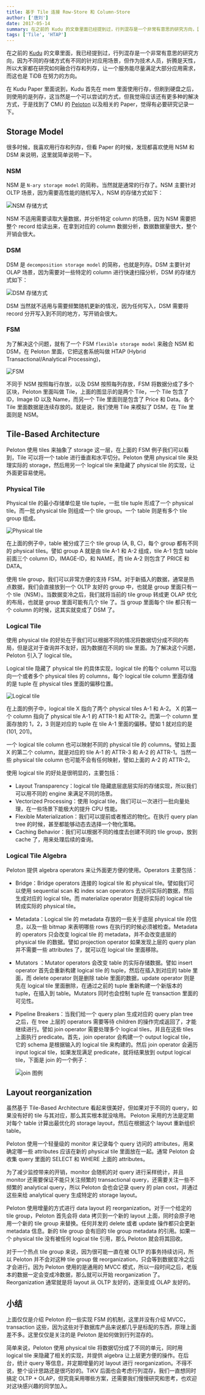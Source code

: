 ```yaml
---
title: 基于 Tile 连接 Row-Store 和 Column-Store
author: ['唐刘']
date: 2017-05-14
summary: 在之前的 Kudu 的文章里面已经提到过，行列混存是一个非常有意思的研究方向，因为不同的存储方式有不同的针对应用场景，但作为技术人员，折腾是天性，所以大家都在研究如何融合行存和列存，让一个服务能尽量满足大部分应用需求，而这也是 TiDB 在努力的方向。
tags: ['Tile', 'HTAP']
---
```


在之前的 [Kudu](http://www.jianshu.com/p/a6c0fdec3d7b) 的文章里面，我已经提到过，行列混存是一个非常有意思的研究方向，因为不同的存储方式有不同的针对应用场景，但作为技术人员，折腾是天性，所以大家都在研究如何融合行存和列存，让一个服务能尽量满足大部分应用需求，而这也是 TiDB 在努力的方向。

在 Kudu  Paper 里面说到，Kudu 首先在 mem 里面使用行存，但刷到硬盘之后，则使用的是列存，这当然是一个可以尝试的方式，但我觉得应该还有更多种的解决方式，于是找到了 CMU 的 [Peloton](https://github.com/cmu-db/peloton) 以及相关的 Paper，觉得有必要研究记录一下。

## Storage Model

很多时候，我喜欢用行存和列存，但看 Paper 的时候，发现都喜欢使用 NSM 和 DSM 来说明，这里就简单说明一下。

### NSM

NSM 是 `N-ary storage model` 的简称，当然就是通常的行存了。NSM 主要针对 OLTP 场景，因为需要高性能的随机写入，NSM 的存储方式如下：

![NSM 存储方式](https://download.pingcap.com/images/blog/tile-row-store/1.png)

NSM 不适用需要读取大量数据，并分析特定 column 的场景，因为 NSM 需要把整个 record 给读出来，在拿到对应的 column 数据分析，数据数据量很大，整个开销会很大。

### DSM

DSM 是 `decomposition storage model` 的简称，也就是列存。DSM 主要针对 OLAP 场景，因为需要对一些特定的 column 进行快速扫描分析，DSM 的存储方式如下：

![DSM 存储方式](https://download.pingcap.com/images/blog/tile-row-store/2.png)

DSM 当然就不适用与需要频繁随机更新的情况，因为任何写入，DSM 需要将 record 分开写入到不同的地方，写开销会很大。

### FSM

为了解决这个问题，就有了一个 FSM `flexible storage model` 来融合 NSM 和 DSM，在 Peloton 里面，它把这套系统叫做 HTAP (Hybrid Transactional/Analytical Processing)，

![FSM](https://download.pingcap.com/images/blog/tile-row-store/3.png)

不同于 NSM 按照每行存放，以及 DSM 按照每列存放，FSM 将数据分成了多个区块，Peloton 里面叫做 Tile，上面的图显示的是两个 Tile，一个 Tile 包含了 ID，Image ID 以及 Name，而另一个 Tile 里面则是包含了 Price 和 Data。各个 Tile 里面数据是连续存放的。就是说，我们使用 Tile 来模拟了 DSM，在 Tile 里面则是 NSM。

## Tile-Based Architecture

Peloton 使用 tiles 来抽象了 storage 这一层，在上面的 FSM 例子我们可以看到，Tile 可以将一个 table 进行垂直和水平切分。Peloton 使用 physical tile 来处理实际的 storage，然后用另一个  logical tile 来隐藏了 physical tile 的实现，让外面更容易使用。

### Physical Tile

Physical tile 的最小存储单位是 tile tuple，一批 tile tuple 形成了一个 physical tile。而一批 physical tile 则组成一个 tile group。一个 table 则是有多个 tile group 组成。

![Physical tile](https://download.pingcap.com/images/blog/tile-row-store/4.png)

在上面的例子中，table 被分成了三个 tile group (A, B, C)，每个 group 都有不同的 physical tiles。譬如 group A 就是由 tile A-1 和 A-2 组成，tile A-1 包含 table 前面三个 column ID，IMAGE-ID，和 NAME，而 tile A-2 则包含了 PRICE 和 DATA。

使用 tile group，我们可以非常方便的支持 FSM。对于新插入的数据，通常是热点数据，我们会直接放到一个 OLTP 友好的 group 中，也就是 group 里面只有一个 tile（NSM）。当数据变冷之后，我们就将当前的 tile group 转成更 OLAP 优化的布局，也就是 group 里面可能有几个 tile 了。当 group 里面每个 tile 都只有一个 column 的时候，这其实就变成了 DSM 了。

### Logical Tile

使用 physical tile 的好处在于我们可以根据不同的情况将数据切分成不同的布局，但是这对于查询并不友好，因为数据在不同的 tile 里面。为了解决这个问题，Peloton 引入了 logical tile。

Logical tile 隐藏了 physical tile 的具体实现，logical tile 的每个 column 可以指向一个或者多个 physical tiles 的 columns，每个 logical tile column 里面存储的是 tuple 在 physical tiles 里面的偏移位置。

![Logical tile](https://download.pingcap.com/images/blog/tile-row-store/5.png)

在上面的例子中，logical tile X 指向了两个 physical tiles A-1 和  A-2。 X 的第一个 column 指向了 physical tile A-1 的 ATTR-1 和 ATTR-2。而第一个 column 里面存放的 1，2，3 则是对应的 tuple 在 tile A-1 里面的偏移。譬如 1 就对应的是 (101, 201)。

一个 logical tile column 也可以映射不同的 physical tile 的 columns。譬如上面 X 的第二个 column，就是对应的 tile A-1 的 ATTR-3 和 A-2 的 ATTR-1。当然一些 physical tile column 也可能不会有任何映射，譬如上面的 A-2 的 ATTR-2。

使用 logical tile 的好处是很明显的，主要包括：

+ Layout Transparency：logical tile 隐藏底层底层实际的存储实现，所以我们可以用不同的 engine 来满足不同的场景。
+ Vectorized Processing：使用 logical tile，我们可以一次进行一批向量处理，在一些场景下能极大的提升 CPU 性能。
+ Flexible Materialization：我们可以提前或者推迟的物化。在执行 query plan tree 的时候，甚至都能够动态去选择一个物化策略。
+ Caching Behavior：我们可以根据不同的维度去创建不同的 tile group，放到 cache 了，用来处理后续的查询。

### Logical Tile Algebra

Peloton 提供 algebra operators 来让外面更方便的使用。Operators 主要包括：

+ Bridge：Bridge operators 连接的 logical tile 和 physical tile。譬如我们可以使用 sequential scan 和 index scan operators 去访问实际的数据，然后生成对应的 logical tile。而 materialize operator 则是将实际的 logical tile 转成实际的 physical tile。
+ Metadata：Logical tile 的 metadata 存放的一些关于底层 physical tile 的信息，以及一些 bitmap 来表明哪些 rows 在执行的时候必须被检查。Metadata 的 operators 只会改变 logical tile 的 metadata，并不会改变底层的 physical tile 的数据。譬如 projection operator  如果发现上层的 query plan 并不需要一些 attributes 了，就可以在 logical tile 里面移除。
+ Mutators ：Mutator operators 会改变 table 的实际存储数据。譬如 insert operator 首先会重新构建 logical tile 的 tuple，然后在插入到对应的 table 里面，而 delete operator 则是删除 table 里面的数据，update operator 则是先在 logical tile 里面删除，在通过之前的 tuple 重新构建一个新版本的 tuple，在插入到 table。Mutators 同时也会控制 tuple 在 transaction 里面的可见性。
+ Pipeline Breakers：当我们给一个 query plan 生成对应的 query plan tree 之后，在 tree 上层的 operators 需要等待 children 的操作完成返回了，才能继续进行。譬如 join operator 需要处理多个 logical tiles，并且在这些 tiles 上面执行 predicate。首先，join operator 会构建一个 output logical tile，它的 schema 是根据输入的 logical tile 来构建的。然后 join operator 会遍历 input logical tile，如果发现满足 predicate，就将结果放到 output logical tile，下面是 join 的一个例子：

	![join 图例](https://download.pingcap.com/images/blog/tile-row-store/6.png)

## Layout reorganization

虽然基于 Tile-Based Architecture 看起来很美好，但如果对于不同的 query，如果没有好的 tile 与其对应，那么其实根本就没啥用。 Peloton 采用的方法是定期对每个 table 计算出最优化的 storage layout，然后在根据这个 layout 重新组织 table。

Peloton 使用一个轻量级的 monitor 来记录每个 query 访问的 attributes，用来确定哪一些 attributes 应该在新的 physical tile 里面放在一起。通常 Peloton 会收集 query 里面的 SELECT 和 WHERE 上面的 attributes。

为了减少监控带来的开销，monitor 会随机的对 query 进行采样统计，并且 monitor 还需要保证不能只关注频繁的 transactional query，还需要关注一些不频繁的 analytical query，所以 Peloton 会也会记录 query 的 plan cost，并通过这些来给 analytical query 生成特定的 storage layout。

Peloton 使用增量的方式进行 data layout 的 reorganization。对于一个给定的 tile group，Peloton 首先会将 data 拷贝到一个新的 layout 上面，同时会原子地用一个新的 tile group 来替换。任何并发的 delete 或者 update 操作都只会更新metadata 信息。新的 tile group 会有旧的 tile group metadata 的引用。如果一个 physical tile 没有被任何 logical tile 引用，那么 Peloton 就会将其回收。

对于一个热点 tile group 来说，因为很可能一直在被 OLTP 的事务持续访问，所以 Peloton 并不会对这种 tile group 做 reorganization，只会等到数据变冷之后才会进行。因为 Peloton 使用的是通用的 MVCC 模式，所以一段时间之后，老版本的数据一定会变成冷数据，那么就可以开始 reorganization 了。Reorganization 通常就是将 layout 从 OLTP 友好的，逐渐变成 OLAP 友好的。

## 小结

上面仅仅是介绍 Peloton 的一些实现 FSM 的机制，这里并没有介绍 MVCC，transaction 这些，因为这些对于数据库产品来说都几乎是标配的东西，原理上面差不多。这里仅仅是关注的是 Peloton 是如何做到行列混存的。

简单来说，Peloton 使用 physical tile 将数据切分成了不同的单元，同时用 logical tile 来隐藏了相关的实现，并提供 algebra 让上层更方便的操作。在后台，统计 query 等信息，并定期增量的对 layout 进行 reorganization。不得不说，整个设计思路还是很巧妙的。TiKV 后面也会考虑行列混存，我们一直想同时搞定 OLTP + OLAP，但究竟采用哪些方案，还需要我们慢慢研究和思考，也欢迎对这块感兴趣的同学加入。
